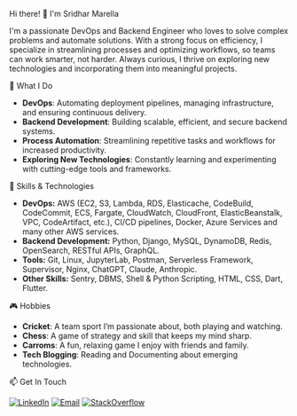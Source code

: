Hi there! 👋 I'm Sridhar Marella

I'm a passionate DevOps and Backend Engineer who loves to solve complex problems and automate solutions. With a strong focus on efficiency, I specialize in streamlining processes and optimizing workflows, so teams can work smarter, not harder. Always curious, I thrive on exploring new technologies and incorporating them into meaningful projects.

🚀 What I Do

  - **DevOps**: Automating deployment pipelines, managing infrastructure, and ensuring continuous delivery.
  - **Backend Development**: Building scalable, efficient, and secure backend systems.
  - **Process Automation**: Streamlining repetitive tasks and workflows for increased productivity.
  - **Exploring New Technologies**: Constantly learning and experimenting with cutting-edge tools and frameworks.

💼 Skills & Technologies

- **DevOps:** AWS (EC2, S3, Lambda, RDS, Elasticache, CodeBuild, CodeCommit, ECS, Fargate, CloudWatch, CloudFront, ElasticBeanstalk, VPC, CodeArtifact, etc.), CI/CD pipelines, Docker, Azure Services and many other AWS services.
- **Backend Development:** Python, Django, MySQL, DynamoDB, Redis, OpenSearch, RESTful APIs, GraphQL.
- **Tools:** Git, Linux, JupyterLab, Postman, Serverless Framework, Supervisor, Nginx, ChatGPT, Claude, Anthropic.
- **Other Skills:** Sentry, DBMS, Shell & Python Scripting, HTML, CSS, Dart, Flutter.

🎮 Hobbies
- **Cricket**: A team sport I’m passionate about, both playing and watching.
- **Chess**: A game of strategy and skill that keeps my mind sharp.
- **Carroms**: A fun, relaxing game I enjoy with friends and family.
- **Tech Blogging**: Reading and Documenting about emerging technologies.

📫 Get In Touch

[![LinkedIn](https://img.shields.io/badge/LinkedIn-0A66C2?style=for-the-badge&logo=linkedin&logoColor=white)](https://www.linkedin.com/in/sridhar-marella)
[![Email](https://img.shields.io/badge/Email-D14836?style=for-the-badge&logo=gmail&logoColor=white)](mailto:sridhar562345@gmail.com)
[![StackOverflow](https://img.shields.io/badge/StackOverflow-FE7A16?style=for-the-badge&logo=stack-overflow&logoColor=white)](https://stackoverflow.com/users/13779320/msv)
